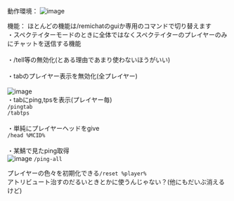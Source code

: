 動作環境：
![image](https://github.com/RemiliiaJP/remichat.sk/assets/105400064/cc656c44-5dd9-4fbc-be6a-8ac0f15d92de)

機能：
ほとんどの機能は/remichatのguiか専用のコマンドで切り替えます<br>
・スペクテイターモードのときに全体ではなくスペクテイターのプレイヤーのみにチャットを送信する機能<br><br>
・/tell等の無効化(とある理由であまり使わないほうがいい)<br><br>
・tabのプレイヤー表示を無効化(全プレイヤー)<br><br>
![image](https://github.com/RemiliiaJP/remichat.sk/assets/105400064/cccfc390-5344-46c0-be1a-0a4e9fcd0be3)<br>
・tabにping,tpsを表示(プレイヤー毎)<br>
``/pingtab``<br>
``/tabtps``<br>
<br>
・単純にプレイヤーヘッドをgive<br>
``/head %MCID%``<br>
<br>
・某鯖で見たping取得<br>
![image](https://github.com/RemiliiaJP/remichat.sk/assets/105400064/6d3d305c-c858-4de7-83ed-c74cb6c11ed7)
``/ping-all``<br>

プレイヤーの色々を初期化できる``/reset %player%``<br>
アトリビュート治すのだるいときとかに使うんじゃない？(他にもだいぶ消えるけど)
